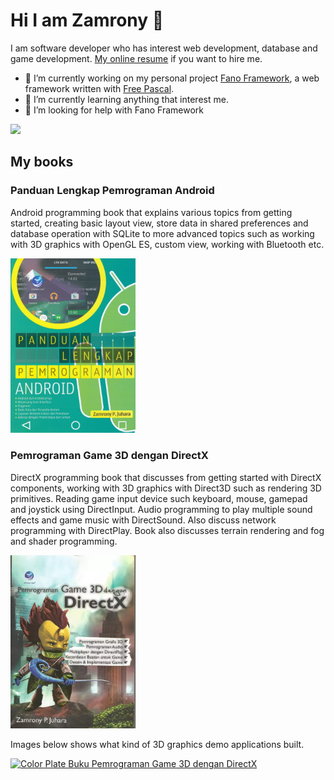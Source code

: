 # Hi I am Zamrony 👋

I am software developer who has interest web development, database and game development. [My online resume](https://zamronypj.github.io) if you want to hire me.

- 🔭 I’m currently working on my personal project [Fano Framework](https://fanoframework.github.io), a web framework written with [Free Pascal](https://freepascal.org).
- 🌱 I’m currently learning anything that interest me.
- 🤔 I’m looking for help with Fano Framework

![](https://visitor-badge.glitch.me/badge?page_id=zamronypj.zamronypj)

## My books

### Panduan Lengkap Pemrograman Android

Android programming book that explains various topics from getting started, creating basic layout view, store data in shared preferences and database operation with SQLite to more advanced topics such as working with 3D graphics with OpenGL ES, custom view, working with Bluetooth etc.

<a href="https://andipublisher.com/produk-panduan-lengkap-pemrograman-android">
<img src="panduan-lengkap-pemrograman-android.jpg" width="200" alt="Panduan Lengkap Pemrograman Android">
</a>


### Pemrograman Game 3D dengan DirectX

DirectX programming book that discusses from getting started with DirectX components, working with 3D graphics with Direct3D such as rendering 3D primitives. Reading game input device such keyboard, mouse, gamepad and joystick using DirectInput. Audio programming to play multiple sound effects and game music with DirectSound. Also discuss network programming with DirectPlay. Book also discusses terrain rendering and fog and shader programming.

<a href="https://andipublisher.com/produk-pemrograman-game-3d-dengan-directx">
<img src="pemrograman-game-3d-dengan-directx.webp" width="200" alt="Pemrograman Game 3D dengan DirectX">
</a>

<p class="no-print">Images below shows what kind of 3D graphics demo applications built.

<a data-flickr-embed="true" data-footer="true" href="https://www.flickr.com/photos/23152947@N03/albums/72157628071944416" title="Color Plate Buku Pemrograman Game 3D dengan DirectX"><img src="https://live.staticflickr.com/6236/6321315812_df778befe1_z.jpg" width="640" height="480" alt="Color Plate Buku Pemrograman Game 3D dengan DirectX"></a>
</p>